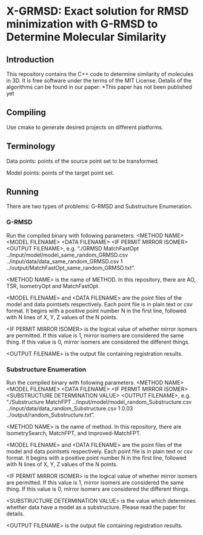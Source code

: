 # X-GRMSD: Exact solution for RMSD minimization with G-RMSD to Determine Molecular Similarity

## Introduction
This repository contains the C++ code to determine similarity of molecules in 3D. It is free software under the terms of the MIT License. Details of the algorithms can be found in our paper:
*This paper has not been published yet
## Compiling
Use cmake to generate desired projects on different platforms.

## Terminology
Data points: points of the source point set to be transformed.

Model points: points of the target point set.

## Running

There are two types of problems: G-RMSD and Substructure Enumeration. 

### G-RMSD 

Run the compiled binary with following parameters: \<METHOD NAME\> \<MODEL FILENAME\> \<DATA FILENAME\> \<IF PERMIT MIRROR ISOMER\>  \<OUTPUT FILENAME\>, e.g. “./GRMSD MatchFastOpt ../input/model/model_same_random_GRMSD.csv ../input/data/data_same_random_GRMSD.csv 1 ../output/MatchFastOpt_same_random_GRMSD.txt”.

\<METHOD NAME\> is the name of METHOD. In this repository, there are AO, TSR, IsometryOpt and MatchFastOpt.
 
\<MODEL FILENAME\> and \<DATA FILENAME\> are the point files of the model and data pointsets respectively. Each point file is in plain text or csv format. It begins with a positive point number N in the first line, followed with N lines of X, Y, Z values of the N points.

\<IF PERMIT MIRROR ISOMER\> is the logical value of whether mirror isomers are permitted. If this value is 1, mirror isomers are considered the same thing. If this value is 0, mirror isomers are considered the different things.

\<OUTPUT FILENAME\> is the output file containing registration results. 
 
### Substructure Enumeration

Run the compiled binary with following parameters: \<METHOD NAME\> \<MODEL FILENAME\> \<DATA FILENAME\> \<IF PERMIT MIRROR ISOMER\> \<SUBSTRUCTURE DETERMINATION VALUE\> \<OUTPUT FILENAME\>, e.g. “./Substructure MatchFPT ../input/model/model_random_Substructure.csv ../input/data/data_random_Substructure.csv 1 0.03 ../output/random_Substructure.txt”.

\<METHOD NAME\> is the name of method. In this repository, there are IsometrySearch, MatchFPT, and Improved-MatchFPT.
 
\<MODEL FILENAME\> and \<DATA FILENAME\> are the point files of the model and data pointsets respectively. Each point file is in plain text or csv format. It begins with a positive point number N in the first line, followed with N lines of X, Y, Z values of the N points.

\<IF PERMIT MIRROR ISOMER\> is the logical value of whether mirror isomers are permitted. If this value is 1, mirror isomers are considered the same thing. If this value is 0, mirror isomers are considered the different things.

\<SUBSTRUCTURE DETERMINATION VALUE\> is the value which determines whether data have a model as a substructure. Please read the paper for details.

\<OUTPUT FILENAME\> is the output file containing registration results.
